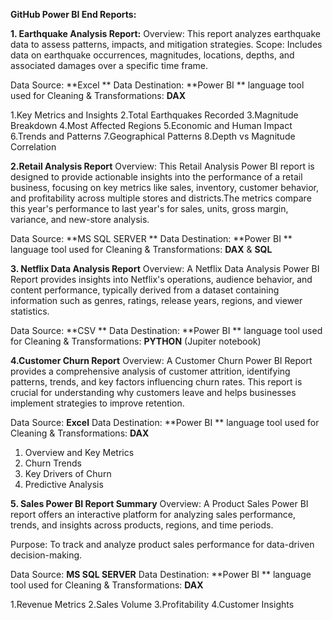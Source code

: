 **GitHub Power BI End Reports:**

**1. Earthquake Analysis Report:**
Overview: This report analyzes earthquake data to assess patterns, impacts, and mitigation strategies.
Scope: Includes data on earthquake occurrences, magnitudes, locations, depths, and associated damages over a specific time frame.

Data Source: **Excel **
Data Destination: **Power BI **
language tool used for Cleaning & Transformations: **DAX**

1.Key Metrics and Insights
2.Total Earthquakes Recorded
3.Magnitude Breakdown
4.Most Affected Regions
5.Economic and Human Impact
6.Trends and Patterns
7.Geographical Patterns
8.Depth vs Magnitude Correlation

**2.Retail Analysis Report**
Overview: This Retail Analysis Power BI report is designed to provide actionable insights into the performance of a retail business, focusing on key metrics like sales, inventory, customer behavior, and profitability across multiple stores and districts.The metrics compare this year's performance to last year's for sales, units, gross margin, variance, and new-store analysis.

Data Source: **MS SQL SERVER **
Data Destination: **Power BI **
language tool used for Cleaning & Transformations: **DAX** & **SQL** 

**3. Netflix Data Analysis Report**
Overview: A Netflix Data Analysis Power BI Report provides insights into Netflix's operations, audience behavior, and content performance, typically derived from a dataset containing information such as genres, ratings, release years, regions, and viewer statistics.

Data Source: **CSV **
Data Destination: **Power BI **
language tool used for Cleaning & Transformations: **PYTHON** (Jupiter notebook)

**4.Customer Churn Report**
Overview: A Customer Churn Power BI Report provides a comprehensive analysis of customer attrition, identifying patterns, trends, and key factors influencing churn rates. This report is crucial for understanding why customers leave and helps businesses implement strategies to improve retention.

Data Source: **Excel** 
Data Destination: **Power BI **
language tool used for Cleaning & Transformations: **DAX**

1. Overview and Key Metrics
2. Churn Trends
3. Key Drivers of Churn
4. Predictive Analysis

**5. Sales Power BI Report Summary**
Overview: A Product Sales Power BI report offers an interactive platform for analyzing sales performance, trends, and insights across products, regions, and time periods.

Purpose: To track and analyze product sales performance for data-driven decision-making.

Data Source: **MS SQL SERVER**
Data Destination: **Power BI **
language tool used for Cleaning & Transformations: **DAX**

1.Revenue Metrics
2.Sales Volume
3.Profitability
4.Customer Insights


